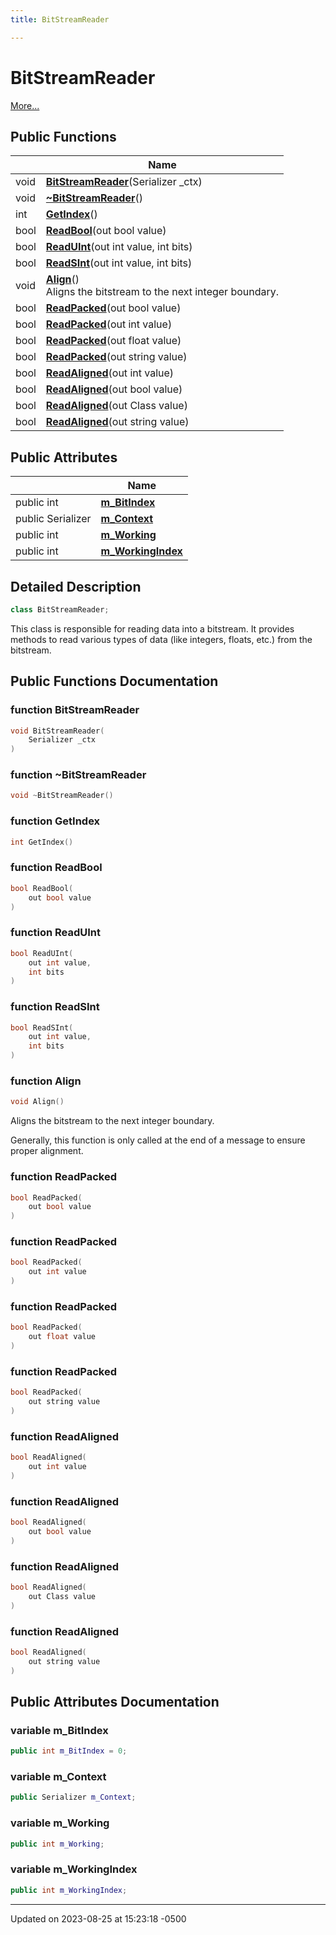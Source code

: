 ```yaml
---
title: BitStreamReader

---
```


# BitStreamReader



 [More...](#detailed-description)

## Public Functions

|                | Name           |
| -------------- | -------------- |
| void | **[BitStreamReader](Classes/class_bit_stream_reader.md#function-bitstreamreader)**(Serializer _ctx) |
| void | **[~BitStreamReader](Classes/class_bit_stream_reader.md#function-~bitstreamreader)**() |
| int | **[GetIndex](Classes/class_bit_stream_reader.md#function-getindex)**() |
| bool | **[ReadBool](Classes/class_bit_stream_reader.md#function-readbool)**(out bool value) |
| bool | **[ReadUInt](Classes/class_bit_stream_reader.md#function-readuint)**(out int value, int bits) |
| bool | **[ReadSInt](Classes/class_bit_stream_reader.md#function-readsint)**(out int value, int bits) |
| void | **[Align](Classes/class_bit_stream_reader.md#function-align)**()<br>Aligns the bitstream to the next integer boundary.  |
| bool | **[ReadPacked](Classes/class_bit_stream_reader.md#function-readpacked)**(out bool value) |
| bool | **[ReadPacked](Classes/class_bit_stream_reader.md#function-readpacked)**(out int value) |
| bool | **[ReadPacked](Classes/class_bit_stream_reader.md#function-readpacked)**(out float value) |
| bool | **[ReadPacked](Classes/class_bit_stream_reader.md#function-readpacked)**(out string value) |
| bool | **[ReadAligned](Classes/class_bit_stream_reader.md#function-readaligned)**(out int value) |
| bool | **[ReadAligned](Classes/class_bit_stream_reader.md#function-readaligned)**(out bool value) |
| bool | **[ReadAligned](Classes/class_bit_stream_reader.md#function-readaligned)**(out Class value) |
| bool | **[ReadAligned](Classes/class_bit_stream_reader.md#function-readaligned)**(out string value) |

## Public Attributes

|                | Name           |
| -------------- | -------------- |
| public int | **[m_BitIndex](Classes/class_bit_stream_reader.md#variable-m-bitindex)**  |
| public Serializer | **[m_Context](Classes/class_bit_stream_reader.md#variable-m-context)**  |
| public int | **[m_Working](Classes/class_bit_stream_reader.md#variable-m-working)**  |
| public int | **[m_WorkingIndex](Classes/class_bit_stream_reader.md#variable-m-workingindex)**  |

## Detailed Description

```cpp
class BitStreamReader;
```


This class is responsible for reading data into a bitstream. It provides methods to read various types of data (like integers, floats, etc.) from the bitstream. 

## Public Functions Documentation

### function BitStreamReader

```cpp
void BitStreamReader(
    Serializer _ctx
)
```


### function ~BitStreamReader

```cpp
void ~BitStreamReader()
```


### function GetIndex

```cpp
int GetIndex()
```


### function ReadBool

```cpp
bool ReadBool(
    out bool value
)
```


### function ReadUInt

```cpp
bool ReadUInt(
    out int value,
    int bits
)
```


### function ReadSInt

```cpp
bool ReadSInt(
    out int value,
    int bits
)
```


### function Align

```cpp
void Align()
```

Aligns the bitstream to the next integer boundary. 

Generally, this function is only called at the end of a message to ensure proper alignment. 


### function ReadPacked

```cpp
bool ReadPacked(
    out bool value
)
```


### function ReadPacked

```cpp
bool ReadPacked(
    out int value
)
```


### function ReadPacked

```cpp
bool ReadPacked(
    out float value
)
```


### function ReadPacked

```cpp
bool ReadPacked(
    out string value
)
```


### function ReadAligned

```cpp
bool ReadAligned(
    out int value
)
```


### function ReadAligned

```cpp
bool ReadAligned(
    out bool value
)
```


### function ReadAligned

```cpp
bool ReadAligned(
    out Class value
)
```


### function ReadAligned

```cpp
bool ReadAligned(
    out string value
)
```


## Public Attributes Documentation

### variable m_BitIndex

```cpp
public int m_BitIndex = 0;
```


### variable m_Context

```cpp
public Serializer m_Context;
```


### variable m_Working

```cpp
public int m_Working;
```


### variable m_WorkingIndex

```cpp
public int m_WorkingIndex;
```


-------------------------------

Updated on 2023-08-25 at 15:23:18 -0500
